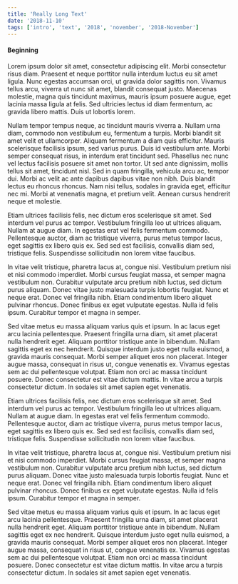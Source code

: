 ```yaml
---
title: 'Really Long Text'
date: '2018-11-10'
tags: ['intro', 'text', '2018', 'november', '2018-November']
---
```


#### Beginning ####
Lorem ipsum dolor sit amet, consectetur adipiscing elit. Morbi consectetur risus diam. Praesent et neque porttitor nulla interdum
luctus eu sit amet ligula. Nunc egestas accumsan orci, ut gravida dolor sagittis non. Vivamus tellus arcu, viverra ut nunc sit amet,
blandit consequat justo. Maecenas molestie, magna quis tincidunt maximus, mauris ipsum posuere augue, eget lacinia massa ligula at felis.
Sed ultricies lectus id diam fermentum, ac gravida libero mattis. Duis ut lobortis lorem.

Nullam tempor tempus neque, ac tincidunt mauris viverra a. Nullam urna diam, commodo non vestibulum eu, fermentum a turpis. Morbi
blandit sit amet velit et ullamcorper. Aliquam fermentum a diam quis efficitur. Mauris scelerisque facilisis ipsum, sed varius purus.
Duis id vestibulum ante. Morbi semper consequat risus, in interdum erat tincidunt sed. Phasellus nec nunc vel lectus facilisis posuere
sit amet non tortor. Ut sed ante dignissim, mollis tellus sit amet, tincidunt nisl. Sed in quam fringilla, vehicula arcu ac, tempor dui.
Morbi ac velit ac ante dapibus dapibus vitae non nibh. Duis blandit lectus eu rhoncus rhoncus. Nam nisi tellus, sodales in gravida eget,
efficitur nec mi. Morbi at venenatis magna, et pretium velit. Aenean cursus hendrerit neque et molestie.

Etiam ultrices facilisis felis, nec dictum eros scelerisque sit amet. Sed interdum vel purus ac tempor. Vestibulum fringilla leo ut ultrices aliquam. Nullam at augue diam. In egestas erat vel felis fermentum commodo. Pellentesque auctor, diam ac tristique viverra, purus metus tempor lacus, eget sagittis ex libero quis ex. Sed sed est facilisis, convallis diam sed, tristique felis. Suspendisse sollicitudin non lorem vitae faucibus.

In vitae velit tristique, pharetra lacus at, congue nisi. Vestibulum pretium nisi et nisi commodo imperdiet. Morbi cursus feugiat massa, et semper magna vestibulum non. Curabitur vulputate arcu pretium nibh luctus, sed dictum purus aliquam. Donec vitae justo malesuada turpis lobortis feugiat. Nunc et neque erat. Donec vel fringilla nibh. Etiam condimentum libero aliquet pulvinar rhoncus. Donec finibus ex eget vulputate egestas. Nulla id felis ipsum. Curabitur tempor et magna in semper.

Sed vitae metus eu massa aliquam varius quis et ipsum. In ac lacus eget arcu lacinia pellentesque. Praesent fringilla urna diam, sit amet placerat nulla hendrerit eget. Aliquam porttitor tristique ante in bibendum. Nullam sagittis eget ex nec hendrerit. Quisque interdum justo eget nulla euismod, a gravida mauris consequat. Morbi semper aliquet eros non placerat. Integer augue massa, consequat in risus ut, congue venenatis ex. Vivamus egestas sem ac dui pellentesque volutpat. Etiam non orci ac massa tincidunt posuere. Donec consectetur est vitae dictum mattis. In vitae arcu a turpis consectetur dictum. In sodales sit amet sapien eget venenatis.

Etiam ultrices facilisis felis, nec dictum eros scelerisque sit amet. Sed interdum vel purus ac tempor. Vestibulum fringilla leo ut ultrices aliquam. Nullam at augue diam. In egestas erat vel felis fermentum commodo. Pellentesque auctor, diam ac tristique viverra, purus metus tempor lacus, eget sagittis ex libero quis ex. Sed sed est facilisis, convallis diam sed, tristique felis. Suspendisse sollicitudin non lorem vitae faucibus.

In vitae velit tristique, pharetra lacus at, congue nisi. Vestibulum pretium nisi et nisi commodo imperdiet. Morbi cursus feugiat massa, et semper magna vestibulum non. Curabitur vulputate arcu pretium nibh luctus, sed dictum purus aliquam. Donec vitae justo malesuada turpis lobortis feugiat. Nunc et neque erat. Donec vel fringilla nibh. Etiam condimentum libero aliquet pulvinar rhoncus. Donec finibus ex eget vulputate egestas. Nulla id felis ipsum. Curabitur tempor et magna in semper.

Sed vitae metus eu massa aliquam varius quis et ipsum. In ac lacus eget arcu lacinia pellentesque. Praesent fringilla urna diam, sit amet placerat nulla hendrerit eget. Aliquam porttitor tristique ante in bibendum. Nullam sagittis eget ex nec hendrerit. Quisque interdum justo eget nulla euismod, a gravida mauris consequat. Morbi semper aliquet eros non placerat. Integer augue massa, consequat in risus ut, congue venenatis ex. Vivamus egestas sem ac dui pellentesque volutpat. Etiam non orci ac massa tincidunt posuere. Donec consectetur est vitae dictum mattis. In vitae arcu a turpis consectetur dictum. In sodales sit amet sapien eget venenatis.
